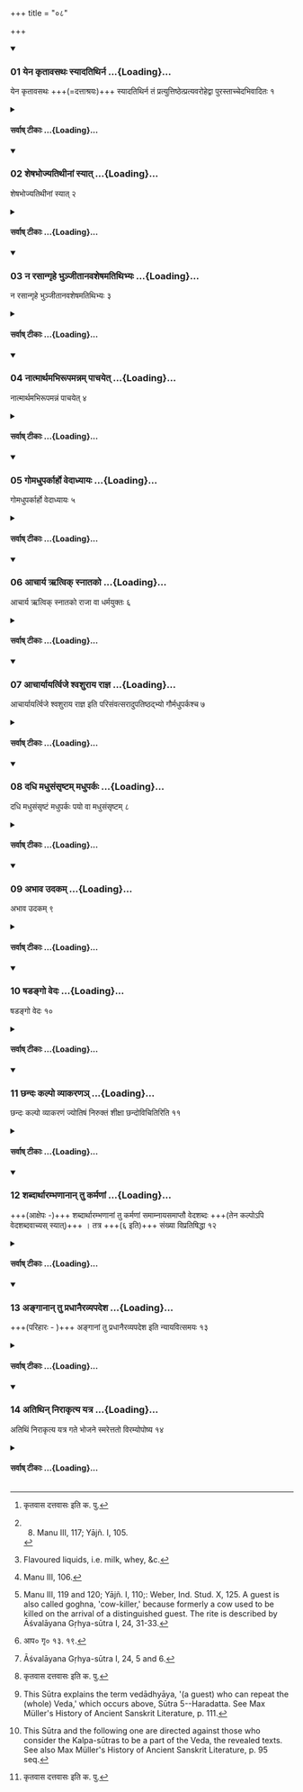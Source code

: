 +++
title = "०८"

+++

<div class="js_include" includetitle="true" newlevelforh1="3" unfilled url="/vedAH_yajuH/taittirIyam/sUtram/ApastambaH/dharma-sUtram/vishvAsa-prastutiH/2/04/08/01_yena_kRtAvasathaH_syAdatithirna.md">
<details open><summary><h3>01 येन कृतावसथः स्यादतिथिर्न ...{Loading}...</h3></summary>

येन कृतावसथः +++(=दत्ताश्रयः)+++ स्यादतिथिर्न तं प्रत्युत्तिष्ठेत्प्रत्यवरोहेद्वा पुरस्ताच्चेदभिवादितः १
</details>
</div>
<div class="js_include collapsed" newlevelforh1="4" title="सर्वाष् टीकाः" unfilled url="/vedAH_yajuH/taittirIyam/sUtram/ApastambaH/dharma-sUtram/sarvASh_TIkAH/2/04/08/01_yena_kRtAvasathaH_syAdatithirna.md">
<details><summary><h4>सर्वाष् टीकाः ...{Loading}...</h4></summary>
<details><summary>Bühler</summary>

1. On the second and following days of the guest's stay, the host shall not rise or descend (from his couch) in order to salute his (guest), if he has been saluted before (on the first day).
</details>
<details><summary>हरदत्त-टीका</summary>

##### सूत्रम्
येन कृतावसथः स्यादतिथिर्न तं प्रत्युत्तिष्ठेत्प्रत्यवरोहेद्वा पुरस्ताच्चेदभिवादितः ॥ १॥  
###### टिप्पनी
येन गृहस्थेनाऽतिथिः कृतावसथः स्यात् [^१]कृतावासः दत्तावासः स्यात् । द्वितीययान्तरिक्ष्यानित्यादिवचनात् द्वितीयादिष्वहस्सु तं प्रति न प्रत्युत्तिष्ठेत् । नाऽप्यासनात् प्रत्यवरोहेत् । स चेत्तस्मिन्नहनि पूर्वमेवाभिवादितः । अनभिवादिते तु अभिवादनार्थं प्रत्युत्तिष्ठेत्, प्रत्यवरोहेच्च ॥१॥  

[^१]: कृतवास दत्तवासः इति क. पु.
</details>
</details>
</div>
<div class="js_include" includetitle="true" newlevelforh1="3" unfilled url="/vedAH_yajuH/taittirIyam/sUtram/ApastambaH/dharma-sUtram/vishvAsa-prastutiH/2/04/08/02_sheShabhojyatithInAM_syAt.md">
<details open><summary><h3>02 शेषभोज्यतिथीनां स्यात् ...{Loading}...</h3></summary>

शेषभोज्यतिथीनां स्यात् २
</details>
</div>
<div class="js_include collapsed" newlevelforh1="4" title="सर्वाष् टीकाः" unfilled url="/vedAH_yajuH/taittirIyam/sUtram/ApastambaH/dharma-sUtram/sarvASh_TIkAH/2/04/08/02_sheShabhojyatithInAM_syAt.md">
<details><summary><h4>सर्वाष् टीकाः ...{Loading}...</h4></summary>
<details><summary>Bühler</summary>

2. He shall eat after his guests. [^1] 


[^1]:  8. Manu III, 117; Yājñ. I, 105.
</details>
<details><summary>हरदत्त-टीका</summary>

##### सूत्रम्
शेषभोज्यतिथीनां स्यात् ॥ २ ॥  
###### टिप्पनी
'अतिथीनेवाग्रे भोजये (२.४.११.)दित्येव सिद्धे वचनमिदं प्रमादाद्यन्न दत्तमतिथये, तन्न भुञ्जीतेत्येवमर्थम् ॥ २ ॥
</details>
</details>
</div>
<div class="js_include" includetitle="true" newlevelforh1="3" unfilled url="/vedAH_yajuH/taittirIyam/sUtram/ApastambaH/dharma-sUtram/vishvAsa-prastutiH/2/04/08/03_na_rasAngRhe_bhunjItAnavasheShamatithibhyaH.md">
<details open><summary><h3>03 न रसान्गृहे भुञ्जीतानवशेषमतिथिभ्यः ...{Loading}...</h3></summary>

न रसान्गृहे भुञ्जीतानवशेषमतिथिभ्यः ३
</details>
</div>
<div class="js_include collapsed" newlevelforh1="4" title="सर्वाष् टीकाः" unfilled url="/vedAH_yajuH/taittirIyam/sUtram/ApastambaH/dharma-sUtram/sarvASh_TIkAH/2/04/08/03_na_rasAngRhe_bhunjItAnavasheShamatithibhyaH.md">
<details><summary><h4>सर्वाष् टीकाः ...{Loading}...</h4></summary>
<details><summary>Bühler</summary>

3. He shall not consume all the flavoured liquids in the house, so as to leave nothing for guests. [^2] 


[^2]:  Flavoured liquids, i.e. milk, whey, &c.
</details>
<details><summary>हरदत्त-टीका</summary>

##### सूत्रम्
न रसान् गृहे भुञ्जीताऽनवशेषमतिथिभ्यः ॥ ३ ॥  
###### टिप्पनी
आगामिभ्योऽतिथिभ्यो यथा न किञ्चित् गृहेऽवशिष्यते, तथा गव्यादयो रसा न भोज्याः । सद्यस्सम्पादयितुमशक्यत्वाद्रसानाम् ॥३॥
</details>
</details>
</div>
<div class="js_include" includetitle="true" newlevelforh1="3" unfilled url="/vedAH_yajuH/taittirIyam/sUtram/ApastambaH/dharma-sUtram/vishvAsa-prastutiH/2/04/08/04_nAtmArthamabhirUpamannam_pAchayet.md">
<details open><summary><h3>04 नात्मार्थमभिरूपमन्नम् पाचयेत् ...{Loading}...</h3></summary>

नात्मार्थमभिरूपमन्नं पाचयेत् ४
</details>
</div>
<div class="js_include collapsed" newlevelforh1="4" title="सर्वाष् टीकाः" unfilled url="/vedAH_yajuH/taittirIyam/sUtram/ApastambaH/dharma-sUtram/sarvASh_TIkAH/2/04/08/04_nAtmArthamabhirUpamannam_pAchayet.md">
<details><summary><h4>सर्वाष् टीकाः ...{Loading}...</h4></summary>
<details><summary>Bühler</summary>

4. He shall not cause sweetmeats to be prepared for his own sake. [^3] 


[^3]:  Manu III, 106.
</details>
<details><summary>हरदत्त-टीका</summary>

##### सूत्रम्
नाऽऽत्मार्थमभिरूपमन्नं पाचयेत् ॥ ४ ॥  
###### टिप्पनी
आत्मानमुद्दिश्याऽभिरूपमन्न स्वाद्वपूपादि न पाचयेत् ॥ ४॥
</details>
</details>
</div>
<div class="js_include" includetitle="true" newlevelforh1="3" unfilled url="/vedAH_yajuH/taittirIyam/sUtram/ApastambaH/dharma-sUtram/vishvAsa-prastutiH/2/04/08/05_gomadhuparkArho_vedAdhyAyaH.md">
<details open><summary><h3>05 गोमधुपर्कार्हो वेदाध्यायः ...{Loading}...</h3></summary>

गोमधुपर्कार्हो वेदाध्यायः ५
</details>
</div>
<div class="js_include collapsed" newlevelforh1="4" title="सर्वाष् टीकाः" unfilled url="/vedAH_yajuH/taittirIyam/sUtram/ApastambaH/dharma-sUtram/sarvASh_TIkAH/2/04/08/05_gomadhuparkArho_vedAdhyAyaH.md">
<details><summary><h4>सर्वाष् टीकाः ...{Loading}...</h4></summary>
<details><summary>Bühler</summary>

5. (A guest) who can repeat the (whole) Veda (together with the supplementary books) is worthy to receive a cow and the Madhuparka, [^4] 


[^4]:  Manu III, 119 and 120; Yājñ. I, 110;: Weber, Ind. Stud. X, 125. A guest is also called goghna, 'cow-killer,' because formerly a cow used to be killed on the arrival of a distinguished guest. The rite is described by Āśvalāyana Gṛhya-sūtra I, 24, 31-33.
</details>
<details><summary>हरदत्त-टीका</summary>

##### सूत्रम्
गोमधुपर्कार्हो वेदाध्यायः ॥ ५ ॥  
###### टिप्पनी
साङ्गस्य वेदस्याऽध्येता वेदाध्यायः । सोऽतिथिर्मधुपर्कमर्हति; गां च दक्षिणाम् ॥ ५ ॥
</details>
</details>
</div>
<div class="js_include" includetitle="true" newlevelforh1="3" unfilled url="/vedAH_yajuH/taittirIyam/sUtram/ApastambaH/dharma-sUtram/vishvAsa-prastutiH/2/04/08/06_AchArya_Rtvik_snAtako.md">
<details open><summary><h3>06 आचार्य ऋत्विक् स्नातको ...{Loading}...</h3></summary>

आचार्य ऋत्विक् स्नातको राजा वा धर्मयुक्तः ६
</details>
</div>
<div class="js_include collapsed" newlevelforh1="4" title="सर्वाष् टीकाः" unfilled url="/vedAH_yajuH/taittirIyam/sUtram/ApastambaH/dharma-sUtram/sarvASh_TIkAH/2/04/08/06_AchArya_Rtvik_snAtako.md">
<details><summary><h4>सर्वाष् टीकाः ...{Loading}...</h4></summary>
<details><summary>Bühler</summary>

6. (And also) the teacher, an officiating priest, a Snātaka, and a just king (though not learned in the Veda).
</details>
<details><summary>हरदत्त-टीका</summary>

##### सूत्रम्
आचार्यं ऋत्विक्स्नातको राजा वा धर्मयुक्तः ॥ ६ ॥  
###### टिप्पनी
अवेदाध्याया अप्याचार्यादयो गोमधुपर्कार्हाः । अत एव ज्ञायते— एकदेशाध्यायिनावप्यृत्विगाचार्यौ भवत इति । धर्मयुक्त इति राज्ञो विशेषणम् । वाशब्दः समुच्चये ॥६॥
</details>
</details>
</div>
<div class="js_include" includetitle="true" newlevelforh1="3" unfilled url="/vedAH_yajuH/taittirIyam/sUtram/ApastambaH/dharma-sUtram/vishvAsa-prastutiH/2/04/08/07_AchAryAyartvije_shvashurAya_rAjna.md">
<details open><summary><h3>07 आचार्यायर्त्विजे श्वशुराय राज्ञ ...{Loading}...</h3></summary>

आचार्यायर्त्विजे श्वशुराय राज्ञ इति परिसंवत्सरादुपतिष्ठद्भ्यो गौर्मधुपर्कश्च ७
</details>
</div>
<div class="js_include collapsed" newlevelforh1="4" title="सर्वाष् टीकाः" unfilled url="/vedAH_yajuH/taittirIyam/sUtram/ApastambaH/dharma-sUtram/sarvASh_TIkAH/2/04/08/07_AchAryAyartvije_shvashurAya_rAjna.md">
<details><summary><h4>सर्वाष् टीकाः ...{Loading}...</h4></summary>
<details><summary>Bühler</summary>

7. A cow and the Madhuparka (shall be offered) to the teacher, to an officiating priest, to a father-in-law, and to a king, if they come after a year has elapsed (since their former visit).
</details>
<details><summary>हरदत्त-टीका</summary>

##### सूत्रम्
आचार्यायर्त्विजे श्वशुराय राज्ञ इति परिसंवत्सरादुपतिष्ठद्भ्यो गौर्मधुपर्कश्च ॥ ७ ॥  
###### टिप्पनी
एतत् [^२]गृह्ये व्याख्यातम् । गौरत्र दक्षिणाधिका विधीयते ॥७॥  

[^२]: आप० गृ० १३. १९.
</details>
</details>
</div>
<div class="js_include" includetitle="true" newlevelforh1="3" unfilled url="/vedAH_yajuH/taittirIyam/sUtram/ApastambaH/dharma-sUtram/vishvAsa-prastutiH/2/04/08/08_dadhi_madhusaMsRShTam_madhuparkaH.md">
<details open><summary><h3>08 दधि मधुसंसृष्टम् मधुपर्कः ...{Loading}...</h3></summary>

दधि मधुसंसृष्टं मधुपर्कः पयो वा मधुसंसृष्टम् ८
</details>
</div>
<div class="js_include collapsed" newlevelforh1="4" title="सर्वाष् टीकाः" unfilled url="/vedAH_yajuH/taittirIyam/sUtram/ApastambaH/dharma-sUtram/sarvASh_TIkAH/2/04/08/08_dadhi_madhusaMsRShTam_madhuparkaH.md">
<details><summary><h4>सर्वाष् टीकाः ...{Loading}...</h4></summary>
<details><summary>Bühler</summary>

8. The Madhuparka shall consist of curds mixed with honey, or of milk mixed with honey. [^5] 


[^5]:  Āśvalāyana Gṛhya-sūtra I, 24, 5 and 6.
</details>
<details><summary>हरदत्त-टीका</summary>

##### सूत्रम्
दधि मधुसंसृष्टं मधुपर्कः पयो वा मधुसंसृष्टम् ॥ ८॥
###### प्रस्तावः
कोऽसौ मधुपर्क इत्यत आह—  
###### टिप्पनी
[^१]गृह्योक्तस्याऽनुवादोऽयमुत्तरविवक्षया ॥ ८ ॥   

[^१]: “दधिमध्विति संसृज्य—त्रिवृतमेके घृतं च । पंक्तिमेके धानास्सक्तूंश्च" इति गृह्ये उक्तम् ।
</details>
</details>
</div>
<div class="js_include" includetitle="true" newlevelforh1="3" unfilled url="/vedAH_yajuH/taittirIyam/sUtram/ApastambaH/dharma-sUtram/vishvAsa-prastutiH/2/04/08/09_abhAva_udakam.md">
<details open><summary><h3>09 अभाव उदकम् ...{Loading}...</h3></summary>

अभाव उदकम् ९
</details>
</div>
<div class="js_include collapsed" newlevelforh1="4" title="सर्वाष् टीकाः" unfilled url="/vedAH_yajuH/taittirIyam/sUtram/ApastambaH/dharma-sUtram/sarvASh_TIkAH/2/04/08/09_abhAva_udakam.md">
<details><summary><h4>सर्वाष् टीकाः ...{Loading}...</h4></summary>
<details><summary>Bühler</summary>

9. On failure (of these substances) water (mixed with honey may be used).
</details>
<details><summary>हरदत्त-टीका</summary>

##### सूत्रम्
अभाव उदकम् ॥ ९॥  
###### टिप्पनी
दधिपयसोरलाभ उदकमपि देयम् । मधुसंसृष्टमित्येके । नेत्यन्ये, पूर्वत्र पुनर्मधुसंसृष्टग्रहणादिति ॥९॥
</details>
</details>
</div>
<div class="js_include" includetitle="true" newlevelforh1="3" unfilled url="/vedAH_yajuH/taittirIyam/sUtram/ApastambaH/dharma-sUtram/vishvAsa-prastutiH/2/04/08/10_ShaDango_vedaH.md">
<details open><summary><h3>10 षडङ्गो वेदः ...{Loading}...</h3></summary>

षडङ्गो वेदः १०
</details>
</div>
<div class="js_include collapsed" newlevelforh1="4" title="सर्वाष् टीकाः" unfilled url="/vedAH_yajuH/taittirIyam/sUtram/ApastambaH/dharma-sUtram/sarvASh_TIkAH/2/04/08/10_ShaDango_vedaH.md">
<details><summary><h4>सर्वाष् टीकाः ...{Loading}...</h4></summary>
<details><summary>Bühler</summary>

10. The Veda has six Aṅgas (auxiliary works). [^6] 


[^6]:  This Sūtra explains the term vedādhyāya, '(a guest) who can repeat the (whole) Veda,' which occurs above, Sūtra 5--Haradatta. See Max Müller's History of Ancient Sanskrit Literature, p. 111.
</details>
<details><summary>हरदत्त-टीका</summary>

##### सूत्रम्
षडङ्गो वेदः ॥१०॥  
###### प्रस्तावः
वेदाध्याय इत्यत्र विवक्षितं वेदमाह—  
###### टिप्पनी
षड्भिरङ्गैर्युक्तोऽत्र वेदो गृह्यत इति ॥ १० ॥
</details>
</details>
</div>
<div class="js_include" includetitle="true" newlevelforh1="3" unfilled url="/vedAH_yajuH/taittirIyam/sUtram/ApastambaH/dharma-sUtram/vishvAsa-prastutiH/2/04/08/11_ChandaH_kalpo_vyAkaraNa~n.md">
<details open><summary><h3>11 छन्दः कल्पो व्याकरणञ् ...{Loading}...</h3></summary>

छन्दः कल्पो व्याकरणं ज्योतिषं निरुक्तं शीक्षा छन्दोविचितिरिति ११
</details>
</div>
<div class="js_include collapsed" newlevelforh1="4" title="सर्वाष् टीकाः" unfilled url="/vedAH_yajuH/taittirIyam/sUtram/ApastambaH/dharma-sUtram/sarvASh_TIkAH/2/04/08/11_ChandaH_kalpo_vyAkaraNa~n.md">
<details><summary><h4>सर्वाष् टीकाः ...{Loading}...</h4></summary>
<details><summary>Bühler</summary>

11. (The six auxiliary works are) the Kalpa (teaching the ritual) of the Veda, the treatises on grammar, astronomy, etymology, phonetics, and metrics.
</details>
<details><summary>हरदत्त-टीका</summary>

##### सूत्रम्
छन्दोविचितिरिति ॥ ११ ॥  
###### प्रस्तावः
कानि तान्यज्ञानीत्यत आह-~
###### टिप्पनी
छन्दो वेदः । तत्कल्पयति प्रतिशाखं शाखान्तराधीतेन न्यायप्राप्तेन चाऽङ्गकलापेनोपेतस्य कर्मणः प्रयोगकल्पनयोपस्कुरुत इति छन्दः— कल्पः कल्पसूत्राणि । व्याकरण अर्थविशेषमाश्रित्य पदमन्वाचक्षाणं पदपदार्थप्रतिपादनेन वेदस्योपकारकं विद्यास्थानम् । सूर्यादीनि ज्योतींष्यधिकृत्य प्रवृत्तं शास्त्रं ज्योतिषम् । आदिवृद्ध्यभावे यत्नः कार्यः । तदप्यध्ययनोपयोगिनमनुष्ठानोपयोगिनं च कालविशेषं प्रतिपादयदुपकारकम् । निरुक्तमपि व्याकरणस्यैव कार्त्स्न्यम् । शीक्षा वर्णानां स्थानप्रयत्नादिकमध्ययनकाले कर्मणि च मन्त्राणामुच्चारणप्रकारं शिक्षयतीति । पृषोदरादित्वाद्दीर्घः। गायत्र्यादीनि छन्दांसि यया विचीयन्ते विविच्य ज्ञायन्ते, सा छन्दोविचितिः । एतान्यङ्गानि अङ्गसंस्तवादङ्गत्वम् ।  

'मुखं व्याकरणं तस्य ज्योतिषं नेत्रमुच्यते ।  
निरुक्तं श्रोत्रमुद्दिष्टं छन्दसा विचितिः पदे ।  

शिक्षा घ्राणं तु वेदस्य हस्तौ कल्पान् प्रचक्षते ॥ इति ।  
उपकारकत्वाच ॥ ११ ॥
</details>
</details>
</div>
<div class="js_include" includetitle="true" newlevelforh1="3" unfilled url="/vedAH_yajuH/taittirIyam/sUtram/ApastambaH/dharma-sUtram/vishvAsa-prastutiH/2/04/08/12_shabdArthArambhaNAnAn_tu_karmaNAM.md">
<details open><summary><h3>12 शब्दार्थारम्भणानान् तु कर्मणां ...{Loading}...</h3></summary>

+++(आक्षेपः -)+++ शब्दार्थारम्भणानां तु कर्मणां समाम्नायसमाप्तौ वेदशब्दः +++(तेन कल्पोऽपि वेदशब्दवाच्यस् स्यात्)+++ । तत्र +++(६ इति)+++ संख्या विप्रतिषिद्धा १२
</details>
</div>
<div class="js_include collapsed" newlevelforh1="4" title="सर्वाष् टीकाः" unfilled url="/vedAH_yajuH/taittirIyam/sUtram/ApastambaH/dharma-sUtram/sarvASh_TIkAH/2/04/08/12_shabdArthArambhaNAnAn_tu_karmaNAM.md">
<details><summary><h4>सर्वाष् टीकाः ...{Loading}...</h4></summary>
<details><summary>Bühler</summary>

12. (If any one should contend that) the term Veda (on account of its etymology, implying that which teaches duty or whereby one obtains spiritual merit) applies to the complete collection of (works which contain) rules for rites to be performed on the authority of precepts, (that, consequently, the Kalpa-sūtras form part of the Veda, and that thereby) the number (fixed above) for those (Aṅgas) is proved to be wrong, [^7] 


[^7]:  This Sūtra and the following one are directed against those who consider the Kalpa-sūtras to be a part of the Veda, the revealed texts. See also Max Müller's History of Ancient Sanskrit Literature, p. 95 seq.
</details>
<details><summary>हरदत्त-टीका</summary>

##### सूत्रम्
शब्दार्थारम्भणानां तु कर्मणां समाम्नायसमाप्तौ वेदशब्दस्तत्र सङ्ख्या विप्रतिषिद्धा ॥ १२ ॥  
###### प्रस्तावः
उक्त उपकारः, अत्र चोदयति —  
###### टिप्पनी
शब्दार्थतया यान्यारभ्यन्ते न प्रत्यक्षादिप्रमाणगोचरतया, तानि शब्दार्थारम्भणानि कर्माणि वैदिकान्यग्निहोत्रादीनि । तेषां समाम्नाय उपदेशः । तस्य समाप्तौ स यावता ग्रन्थजातेन समाप्तोऽनुष्ठानपर्यन्तो भवति, तत्र वेदशब्दो वर्तते । वेदयति धर्मं विदन्त्यनेनेति वा धर्ममिति । न च मन्त्रब्राह्मणमात्रेणाऽनुष्ठानपर्यन्त उपदेशो भवति । किं तु कल्पसूत्रैरपि सह । ततश्च तेषामपि वेदस्वरूप एवानुप्रवेशात् पञ्चैवाऽङ्गानि । तत्र षट्संख्या विप्रतिषिद्धेति ॥ १२ ॥
</details>
</details>
</div>
<div class="js_include" includetitle="true" newlevelforh1="3" unfilled url="/vedAH_yajuH/taittirIyam/sUtram/ApastambaH/dharma-sUtram/vishvAsa-prastutiH/2/04/08/13_angAnAn_tu_pradhAnairavyapadesha.md">
<details open><summary><h3>13 अङ्गानान् तु प्रधानैरव्यपदेश ...{Loading}...</h3></summary>

+++(परिहारः - )+++ अङ्गानां तु प्रधानैरव्यपदेश इति न्यायवित्समयः १३
</details>
</div>
<div class="js_include collapsed" newlevelforh1="4" title="सर्वाष् टीकाः" unfilled url="/vedAH_yajuH/taittirIyam/sUtram/ApastambaH/dharma-sUtram/sarvASh_TIkAH/2/04/08/13_angAnAn_tu_pradhAnairavyapadesha.md">
<details><summary><h4>सर्वाष् टीकाः ...{Loading}...</h4></summary>
<details><summary>Bühler</summary>

13. (Then we answer), All those who are learned in Mīmāṃsā are agreed that (the terms Veda, Brāhmaṇa, and the like, which are applied to) the principal (works), do not include the Aṅgas (the Kalpa-sūtras and the rest). he remembers at any time during dinner,
</details>
<details><summary>हरदत्त-टीका</summary>

##### सूत्रम्
अङ्गानां तु प्रधानैरव्यपदेश इति न्यायवित्समयः ॥१३॥  
###### प्रस्तावः
परिहरति —  
###### टिप्पनी
अङ्गान्येव कल्पसूत्राणि न वेदस्वरूपाणि । पौरुषेयतया स्मरणात् । कतिपयान्येव हि तेषु ब्राह्मणवाक्यानि, भूयिष्ठानि स्ववाक्यानि । अङ्गानां च तेषां प्रधानवाचिभिश्शब्दैः छन्दो वेदो ब्राह्मणमित्यादिभिर्व्यपदेशो न न्याय्य इति न्यायविदां सिद्धान्तः। ताविमौ पूर्वपक्षसिद्धान्तौ [^१]कल्पसूत्राधिकरणे स्पष्टं द्रष्टव्यौ । यत्तूक्तं न मन्त्रब्राह्मणमात्रेण पूर्ण उपदेश इति। नैष स्थाणोरपराधो यदेनमन्धो न पश्यतीति, पुरुषापराधस्स भवति । इदं तु भवानाचष्टाम्-कल्पसूत्रकाराणामियं प्रयोगकल्पना कुतस्त्यति । न्यायोपबृंहिताभ्यां मन्त्रब्राह्मणाम्यामिति वक्तव्यम् । नान्या गतिः । एवं सति भवानपि यततां तादृशस्यामिति । ततो मन्त्रब्राह्मणाभ्यामेव पूर्णमवभोत्स्यत इति ॥१३॥  

[^१]: पू.मी. १. ३. ९. कल्पसूत्राणां बौधायनापस्तम्बादिप्रणीतानां यत्र साक्षाद्वेदत्वनिराकरणं क्रियते किन्तु वेदमूलत्वेनैव प्रामाण्यं स्थाप्यते । तत् कल्पसूत्राधिकरणम् ॥
</details>
</details>
</div>
<div class="js_include" includetitle="true" newlevelforh1="3" unfilled url="/vedAH_yajuH/taittirIyam/sUtram/ApastambaH/dharma-sUtram/vishvAsa-prastutiH/2/04/08/14_atithin_nirAkRtya_yatra.md">
<details open><summary><h3>14 अतिथिन् निराकृत्य यत्र ...{Loading}...</h3></summary>

अतिथिं निराकृत्य यत्र गते भोजने स्मरेत्ततो विरम्योपोष्य १४
</details>
</div>
<div class="js_include collapsed" newlevelforh1="4" title="सर्वाष् टीकाः" unfilled url="/vedAH_yajuH/taittirIyam/sUtram/ApastambaH/dharma-sUtram/sarvASh_TIkAH/2/04/08/14_atithin_nirAkRtya_yatra.md">
<details><summary><h4>सर्वाष् टीकाः ...{Loading}...</h4></summary>
<details><summary>Bühler</summary>

14. If he remembers at any time that he has refused a guest, he shall at once leave off eating and fast on that day,
</details>
<details><summary>हरदत्त-टीका</summary>

##### सूत्रम्
अतिथिं निराकृत्य यत्र गते भोजने स्मरेत्ततो विरम्योपोष्य ॥ १४ ॥  
###### टिप्पनी
अतिथिमागतं केनचित्प्रकारेण निराकृत्य भोजने प्रवृत्तो यत्र गते यदवस्थाप्राप्ते भोजने स्मरेत्-धिङ्मया स निराकृत इति, तत्रैव भोजनाद्विरम्य तस्मिन्नहन्युपोष्य ॥१४॥  


इत्यापस्तम्बधर्मसूत्रे उज्वलोपेते द्वितीयप्रश्नेऽष्टमी कण्डिका ॥८॥
</details>
</details>
</div>
